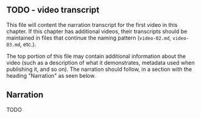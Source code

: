 ## TODO - video transcript

This file will content the narration transcript for the first video in this chapter.
If this chapter has additional videos, their transcripts should be maintained in
files that continue the naming pattern (`video-02.md`, `video-03.md`, etc.). 

The top portion of this file may contain additional information about the video
(such as a description of what it demonstrates, metadata used when publishing
it, and so on). The narration should follow, in a section with the heading
"Narration" as seen below.



## Narration
TODO

